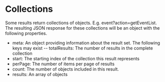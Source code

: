 # Collections

Some results return collections of objects. E.g. event?action=getEventList. The resulting JSON response for these collections will be an object with the following properties.

-	meta: An object providing information about the result set. The following keys may exist
  --	totalResults: The number of results in the complete collection
  -	start: The starting index of the collection this result represents
  -	perPage: The number of items per page of results
  -	count: The number of objects included in this result. 
-	results: An array of objects
